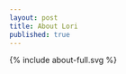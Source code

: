 ```yaml
---
layout: post
title: About Lori
published: true
---
```


<!-- About Section -->
<section id="about" class="about container-fluid content-section text-center">
		<div class="row">
				<div class="col-lg-8 col-lg-offset-2">
						{% include about-full.svg %}
				</div>
		</div>
</section>

